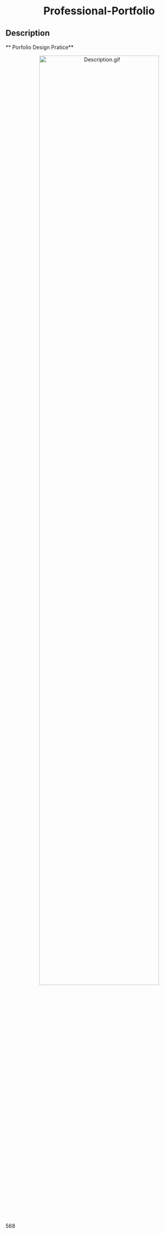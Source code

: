 <h1 align="center">Professional-Portfolio</h1>

## Description

** Porfolio Design Pratice**
<p align="center">
<img scr="./assets/images/Description.gif)" width="80%" alt="Description.gif"></p>

568
